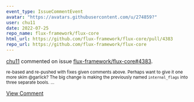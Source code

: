 ```yaml
---
event_type: IssueCommentEvent
avatar: "https://avatars.githubusercontent.com/u/274859?"
user: chu11
date: 2022-07-25
repo_name: flux-framework/flux-core
html_url: https://github.com/flux-framework/flux-core/pull/4383
repo_url: https://github.com/flux-framework/flux-core
---
```


<a href='https://github.com/chu11' target='_blank'>chu11</a> commented on issue <a href='https://github.com/flux-framework/flux-core/pull/4383' target='_blank'>flux-framework/flux-core#4383</a>.

<small>re-based and re-pushed with fixes given comments above.  Perhaps want to give it one more skim @garlick?   The big change is making the previously named `internal_flags` into three separate bools....</small>

<a href='https://github.com/flux-framework/flux-core/pull/4383' target='_blank'>View Comment</a>